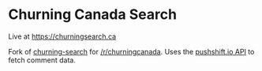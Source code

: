 # Churning Canada Search

Live at https://churningsearch.ca

Fork of [churning-search](https://github.com/garettg/churning-search) for [/r/churningcanada](https://www.reddit.com/r/churningcanada/). Uses the [pushshift.io API](https://pushshift.io/api-parameters/) to fetch comment data.
